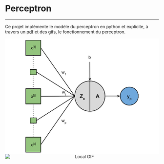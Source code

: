 # Perceptron
***
Ce projet implémente le modèle du perceptron en python et explicite, à travers un [pdf](./Documentation/Perceptron.pdf) et des gifs, le fonctionnement du perceptron.

<div style="text-align: center;">
    <img src="./Illustration/Perceptron.png" alt="Local Image" style="display: block; margin: auto;">
</div>

<div style="text-align: center;">
    <img src="./Plots/Train-Perceptron-(Sigmoid-LogLoss).gif" alt="Local GIF" style="display: block; margin: auto;">
</div>
